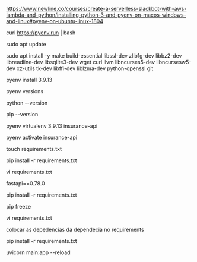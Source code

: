 https://www.newline.co/courses/create-a-serverless-slackbot-with-aws-lambda-and-python/installing-python-3-and-pyenv-on-macos-windows-and-linux#pyenv-on-ubuntu-linux-1804

curl https://pyenv.run | bash

sudo apt update

sudo apt install -y make build-essential libssl-dev zlib1g-dev libbz2-dev libreadline-dev libsqlite3-dev wget curl llvm libncurses5-dev libncursesw5-dev xz-utils tk-dev libffi-dev liblzma-dev python-openssl git

pyenv install 3.9.13

pyenv versions

python --version

pip --version

pyenv virtualenv 3.9.13 insurance-api

pyenv activate insurance-api

touch requirements.txt

pip install -r requirements.txt

vi requirements.txt

fastapi==0.78.0

pip install -r requirements.txt

pip freeze

vi requirements.txt

colocar as depedencias da dependecia no requirements

pip install -r requirements.txt

uvicorn main:app --reload



